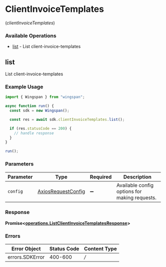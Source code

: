 # ClientInvoiceTemplates
(*clientInvoiceTemplates*)

### Available Operations

* [list](#list) - List client-invoice-templates

## list

List client-invoice-templates

### Example Usage

```typescript
import { Wingspan } from "wingspan";

async function run() {
  const sdk = new Wingspan();

  const res = await sdk.clientInvoiceTemplates.list();

  if (res.statusCode == 200) {
    // handle response
  }
}

run();
```

### Parameters

| Parameter                                                    | Type                                                         | Required                                                     | Description                                                  |
| ------------------------------------------------------------ | ------------------------------------------------------------ | ------------------------------------------------------------ | ------------------------------------------------------------ |
| `config`                                                     | [AxiosRequestConfig](https://axios-http.com/docs/req_config) | :heavy_minus_sign:                                           | Available config options for making requests.                |


### Response

**Promise<[operations.ListClientInvoiceTemplatesResponse](../../sdk/models/operations/listclientinvoicetemplatesresponse.md)>**
### Errors

| Error Object    | Status Code     | Content Type    |
| --------------- | --------------- | --------------- |
| errors.SDKError | 400-600         | */*             |
